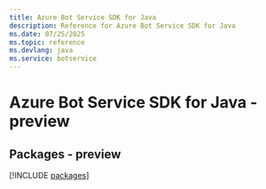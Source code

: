 ```yaml
---
title: Azure Bot Service SDK for Java
description: Reference for Azure Bot Service SDK for Java
ms.date: 07/25/2025
ms.topic: reference
ms.devlang: java
ms.service: botservice
---
```

# Azure Bot Service SDK for Java - preview
## Packages - preview
[!INCLUDE [packages](bot-service-index.md)]